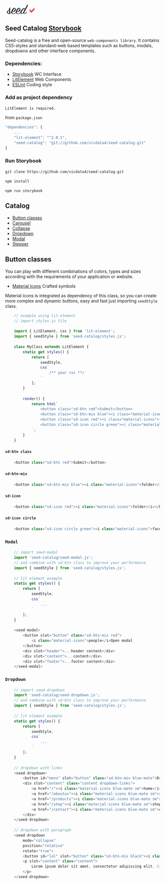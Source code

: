 ![](assets/logo_md.png?v=4&s=100)

## Seed Catalog [Storybook](https://seed-catalog.web.app)

Seed-catalog is a free and open-source `web-components library`. It contains CSS-styles and standard-web based templates such as buttons, modals, dropdowns and other interface components.


### Dependencies:
- [Storybook](https://storybook.js.org) WC Interface
- [LitElement](https://lit-element.polymer-project.org) Web Components
- [ESLint](https://eslint.org) Coding style


###  Add as project dependency

`LitElement is required.`

from `package.json`

```js
"dependencies": {
    ...
    "lit-element": "^2.0.1",
    "seed-catalog": "git://github.com/vicdata4/seed-catalog.git"
}
```

### Run Storybook

`git clone https://github.com/vicdata4/seed-catalog.git`

`npm install`

`npm run storybook`

## Catalog

- [Button classes](#button-classes)
- [Carousel](#carousel)
- [Collapse](#collapse)
- [Dropdown](#dropdown)
- [Modal](#modal)
- [Stepper](#stepper)

## Button classes

You can play with different combinations of colors, types and sizes according with the requirements of your application or website.

- [Material Icons](https://material.io/resources/icons) Crafted symbols

Material icons is integrated as dependency of this class, so you can create more complex and dynamic buttons, easy and fast just importing `seedStyle` class.

```js
    // example using lit-element
    // import styles.js file

    import { LitElement, css } from 'lit-element';
    import { seedStyle } from 'seed-catalog/styles.js';

    class MyClass extends LitElement {
        static get styles() {
            return [
                seedStyle,
                css`
                    /** your css **/
                `
            ];
        }

        render() {
            return html`
                <button class="sd-btn red">Submit</button>
                <button class="sd-btn-mix blue"><i class="material-icons">folder</i>Folder</button>
                <button class="sd-icon red"><i class="material-icons">folder</i></button>
                <button class="sd-icon circle green"><i class="material-icons">face</i></button>
            `;
        }
    }
```

#### `sd-btn class`
```js
    <button class="sd-btn red">Submit</button>
```
#### `sd-btn-mix`
```js
    <button class="sd-btn-mix blue"><i class="material-icons">folder</i>Folder</button>
```
#### `sd-icon`

```js
    <button class="sd-icon red"><i class="material-icons">folder</i></button>
```
#### `sd-icon circle`
```js
    <button class="sd-icon circle green"><i class="material-icons">face</i></button>
```
### `Modal`

```js
    // import seed-modal
    import 'seed-catalog/seed-modal.js';
    // and combine with sd-btn class to improve your performance
    import { seedStyle } from 'seed-catalog/styles.js';

    // lit element example
    static get styles() {
        return [
            seedStyle,
            css`
                ...
            `
        ];
    }

    <seed-modal>
        <button slot="button" class="sd-btn-mix red">
            <i class="material-icons">people</i>Open modal
        </button>
        <div slot="header">...header content</div>
        <div slot="content">...content</div>
        <div slot="footer">...footer content</div> 
    </seed-modal>
```

### `Dropdown`

```js
    // import seed-dropdown
    import 'seed-catalog/seed-dropdown.js';
    // and combine with sd-btn class to improve your performance
    import { seedStyle } from 'seed-catalog/styles.js';

    // lit element example
    static get styles() {
        return [
            seedStyle,
            css`
                ...
            `
        ];
    }

    // dropdown with links
    <seed-dropdown>
        <button id="menu" slot="button" class="sd-btn-mix blue-mate">Dropwdown Links</button>
        <div slot="content" class="content dropdown-links">
            <a href="/"><i class="material-icons blue-mate sm">home</i>Home</a>
            <a href="/aboutus"><i class="material-icons blue-mate sm">info</i>About us</a>
            <a href="/products"><i class="material-icons blue-mate sm">web</i>Products</a>
            <a href="/shop"><i class="material-icons blue-mate sm">shop</i>Shop</a>
            <a href="/contact"><i class="material-icons blue-mate sm">contact_mail</i>Contact</a>
        </div>
    </seed-dropdown>

    // dropdown with paragraph
    <seed-dropdown
        mode="collapse"
        position="relative"
        rotate="true">
        <button id="lol" slot="button" class="sd-btn-mix black"><i class="material-icons">keyboard_arrow_down</i>Collapse 1</button>
        <p slot="content" class="content">
            Lorem ipsum dolor sit amet, consectetur adipiscing elit. Cras ut viverra leo, vel dapibus quam. Proin a sollicitudin quam, eget viverra diam. Donec euismod mattis dignissim. Fusce convallis lacus enim, eget ultricies neque tristique vel. Fusce vehicula, elit id ultrices dignissim, nibh mauris feugiat justo, a fermentum velit diam at enim.
        </p>
    </seed-dropdown>
```

